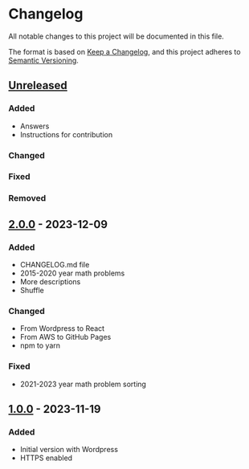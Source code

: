 # Changelog

All notable changes to this project will be documented in this file.

The format is based on [Keep a Changelog](https://keepachangelog.com/en/1.0.0/),
and this project adheres to [Semantic Versioning](https://semver.org/spec/v2.0.0.html).

## [Unreleased]

### Added

- Answers
- Instructions for contribution

### Changed

### Fixed

### Removed

## [2.0.0] - 2023-12-09

### Added

- CHANGELOG.md file
- 2015-2020 year math problems
- More descriptions
- Shuffle

### Changed

- From Wordpress to React
- From AWS to GitHub Pages
- npm to yarn

### Fixed

- 2021-2023 year math problem sorting

## [1.0.0] - 2023-11-19

### Added

- Initial version with Wordpress
- HTTPS enabled

[unreleased]: https://github.com/naglissul/vbe-sort/compare/v2.0.0...HEAD
[2.0.0]: https://github.com/naglissul/vbe-sort/compare/v2.0.0...v1.0.0
[1.0.0]: https://github.com/naglissul/vbe-sort/releases/tag/v1.0.0
